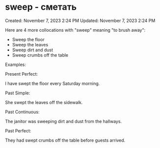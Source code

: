 # sweep - сметать

Created: November 7, 2023 2:24 PM
Updated: November 7, 2023 2:24 PM

Here are 4 more collocations with "sweep" meaning "to brush away":

- Sweep the floor
- Sweep the leaves
- Sweep dirt and dust
- Sweep crumbs off the table

Examples:

Present Perfect:

I have swept the floor every Saturday morning.

Past Simple:

She swept the leaves off the sidewalk.

Past Continuous:

The janitor was sweeping dirt and dust from the hallways.

Past Perfect:

They had swept crumbs off the table before guests arrived.